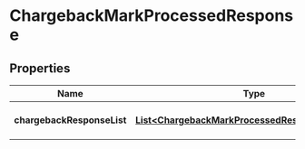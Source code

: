 

# ChargebackMarkProcessedResponse


## Properties

| Name | Type | Description | Notes |
|------------ | ------------- | ------------- | -------------|
|**chargebackResponseList** | [**List&lt;ChargebackMarkProcessedResponseStructure&gt;**](ChargebackMarkProcessedResponseStructure.md) | A list of Chargeback statuses |  [optional] |



